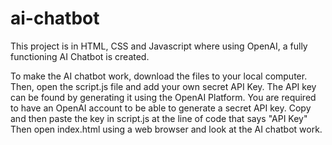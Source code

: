 # ai-chatbot
This project is in HTML, CSS and Javascript where using OpenAI, a fully functioning AI Chatbot is created.

To make the AI chatbot work, download the files to your local computer. Then, open the script.js file and add your own secret API Key. 
The API key can be found by generating it using the OpenAI Platform. You are required to have an OpenAI account to be able to generate a secret API key.
Copy and then paste the key in script.js at the line of code that says "API Key"
Then open index.html using a web browser and look at the AI chatbot work.
